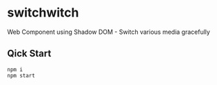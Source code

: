 # switchwitch

Web Component using Shadow DOM - Switch various media gracefully

## Qick Start

```shell
npm i
npm start
```
